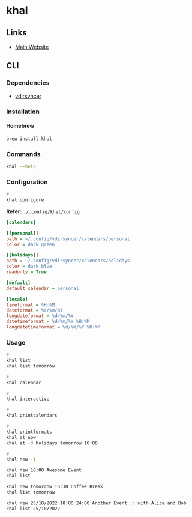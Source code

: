 # khal

## Links

- [Main Website](https://lostpackets.de/khal/)

## CLI

### Dependencies

- [vdirsyncer](/vdirsyncer.md)

### Installation

#### Homebrew

```sh
brew install khal
```

### Commands

```sh
khal --help
```

### Configuration

```sh
#
khal configure
```

**Refer:** `./.config/khal/config`

```ini
[calendars]

[[personal]]
path = ~/.config/vdirsyncer/calendars/personal
color = dark green

[[holidays]]
path = ~/.config/vdirsyncer/calendars/holidays
color = dark blue
readonly = True

[default]
default_calendar = personal

[locale]
timeformat = %H:%M
dateformat = %d/%m/%Y
longdateformat = %d/%m/%Y
datetimeformat = %d/%m/%Y %H:%M
longdatetimeformat = %d/%m/%Y %H:%M
```

### Usage

```sh
#
khal list
khal list tomorrow

#
khal calendar

#
khal interactive

#
khal printcalendars

#
khal printformats
khal at now
khal at -d holidays tomorrow 10:00

#
khal new -i

khal new 18:00 Awesome Event
khal list

khal new tomorrow 16:30 Coffee Break
khal list tomorrow

khal new 25/10/2022 18:00 24:00 Another Event :: with Alice and Bob
khal list 25/10/2022
```
